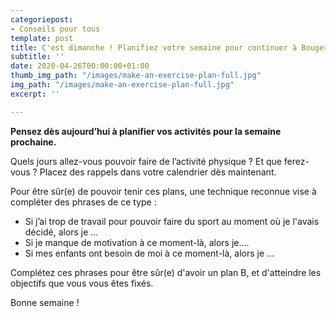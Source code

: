 ```yaml
---
categoriepost:
- Conseils pour tous
template: post
title: C'est dimanche ! Planifiez votre semaine pour continuer à Bouger Chez Vous
subtitle: ''
date: 2020-04-26T00:00:00+01:00
thumb_img_path: "/images/make-an-exercise-plan-full.jpg"
img_path: "/images/make-an-exercise-plan-full.jpg"
excerpt: ''

---
```

**Pensez dès aujourd’hui à planifier vos activités pour la semaine prochaine.**

Quels jours allez-vous pouvoir faire de l’activité physique ? Et que ferez-vous ? Placez des rappels dans votre calendrier dès maintenant.

Pour être sûr(e) de pouvoir tenir ces plans, une technique reconnue vise à compléter des phrases de ce type :

* Si j’ai trop de travail pour pouvoir faire du sport au moment où je l'avais décidé, alors je …
* Si je manque de motivation à ce moment-là, alors je....
* Si mes enfants ont besoin de moi à ce moment-là, alors je …

Complétez ces phrases pour être sûr(e) d'avoir un plan B, et d'atteindre les objectifs que vous vous êtes fixés.

Bonne semaine !